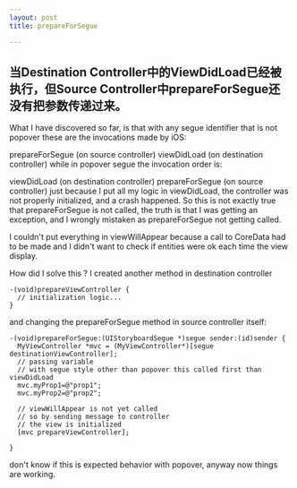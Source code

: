 ```yaml
---
layout: post
title: prepareForSegue  

---
```


## 当Destination Controller中的ViewDidLoad已经被执行，但Source Controller中prepareForSegue还没有把参数传递过来。

What I have discovered so far, is that with any segue identifier that is not popover these are the invocations made by iOS:

prepareForSegue (on source controller)
viewDidLoad (on destination controller)
while in popover segue the invocation order is:

viewDidLoad (on destination controller)
prepareForSegue (on source controller)
just because I put all my logic in viewDidLoad, the controller was not properly initialized, and a crash happened. So this is not exactly true that prepareForSegue is not called, the truth is that I was getting an exception, and I wrongly mistaken as prepareForSegue not getting called.

I couldn't put everything in viewWillAppear because a call to CoreData had to be made and I didn't want to check if entities were ok each time the view display.

How did I solve this ? I created another method in destination controller

	-(void)prepareViewController {
	  // initialization logic...
	}  

and changing the prepareForSegue method in source controller itself:

	-(void)prepareForSegue:(UIStoryboardSegue *)segue sender:(id)sender {
	  MyViewController *mvc = (MyViewController*)[segue destinationViewController];
	  // passing variable 
	  // with segue style other than popover this called first than viewDidLoad
	  mvc.myProp1=@"prop1"; 
	  mvc.myProp2=@"prop2";
	
	  // viewWillAppear is not yet called
	  // so by sending message to controller
	  // the view is initialized
	  [mvc prepareViewController];
	
	}  

don't know if this is expected behavior with popover, anyway now things are working.